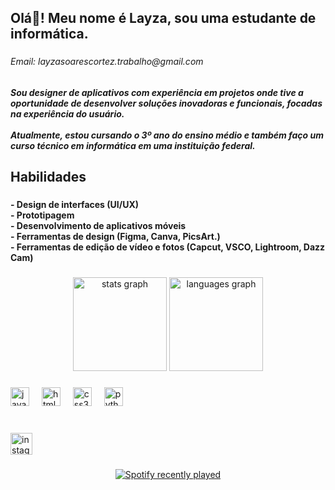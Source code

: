 <h2 align="left">Olá👋! Meu nome é Layza, sou uma estudante de informática.</h2>

###

<h6 align="left">Email: layzasoarescortez.trabalho@gmail.com</h6>

###

<h5 align="left">Sou designer de aplicativos com experiência em projetos onde tive a oportunidade de desenvolver soluções inovadoras e funcionais, focadas na experiência do usuário.<br><br>Atualmente, estou cursando o 3º ano do ensino médio e também faço um curso técnico em informática em uma instituição federal.</h5>

###

<h2 align="left">Habilidades</h2>

###

<h4 align="left">- Design de interfaces (UI/UX)<br>- Prototipagem<br>- Desenvolvimento de aplicativos móveis<br>- Ferramentas de design (Figma, Canva, PicsArt.)<br>- Ferramentas de edição de vídeo e fotos (Capcut, VSCO, Lightroom, Dazz Cam)</h4>

###

<div align="center">
  <img src="https://github-readme-stats.vercel.app/api?username=Lasosoz&hide_title=false&hide_rank=false&show_icons=true&include_all_commits=true&count_private=true&disable_animations=false&theme=rose_pine&locale=pt-br&hide_border=false" height="150" alt="stats graph"  />
  <img src="https://github-readme-stats.vercel.app/api/top-langs?username=Lasosoz&locale=pt-br&hide_title=false&layout=compact&card_width=320&langs_count=5&theme=rose_pine&hide_border=false" height="150" alt="languages graph"  />
</div>

###

<div align="left">
  <img src="https://cdn.jsdelivr.net/gh/devicons/devicon/icons/javascript/javascript-original.svg" height="30" alt="javascript logo"  />
  <img width="12" />
  <img src="https://cdn.jsdelivr.net/gh/devicons/devicon/icons/html5/html5-original.svg" height="30" alt="html5 logo"  />
  <img width="12" />
  <img src="https://cdn.jsdelivr.net/gh/devicons/devicon/icons/css3/css3-original.svg" height="30" alt="css3 logo"  />
  <img width="12" />
  <img src="https://cdn.jsdelivr.net/gh/devicons/devicon/icons/python/python-original.svg" height="30" alt="python logo"  />
</div>

###

<br clear="both">

<div align="left">
  <a href="https://www.instagram.com/layzascz/" target="_blank">
    <img src="https://img.shields.io/static/v1?message=Instagram&logo=instagram&label=&color=E4405F&logoColor=white&labelColor=&style=for-the-badge" height="35" alt="instagram logo"  />
  </a>
</div>

###

<div align="center">
  <a href="https://open.spotify.com/user/gsj208e4wpuo2zvf0v6jrnq15">
    <img src="https://spotify-recently-played-readme.vercel.app/api?user=gsj208e4wpuo2zvf0v6jrnq15&count=4&unique=false" alt="Spotify recently played"  />
  </a>
</div>

###
